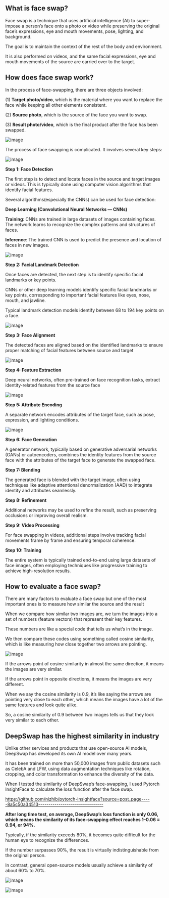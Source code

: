 ## What is face swap?
Face swap is a technique that uses artificial intelligence (AI) to super-impose a person’s face onto a photo or video while preserving the original face’s expressions, eye and mouth movements, pose, lighting, and background. 
 
The goal is to maintain the context of the rest of the body and environment.  

It is also performed on videos, and the same facial expressions, eye and mouth movements of the source are carried over to the target.  

## How does face swap work?
In the process of face-swapping, there are three objects involved:  

(1) **Target photo/video**, which is the material where you want to replace the face while keeping all other elements consistent.  

(2) **Source photo**, which is the source of the face you want to swap.  

(3) **Result photo/video**, which is the final product after the face has been swapped.

![image](https://github.com/BiggerGeorge/Why-DeepSwap-has-the-highest-similarity-in-face-swap-/assets/171020335/e3c67eb0-b583-4760-81e0-bf4299238fd1)

The process of face swapping is complicated. It involves several key steps:

![image](https://github.com/BiggerGeorge/Why-DeepSwap-has-the-highest-similarity-in-face-swap-/assets/171020335/e7de09a2-2dea-4066-a847-590774777aea)

**Step 1: Face Detection**

The first step is to detect and locate faces in the source and target images or videos. This is typically done using computer vision algorithms that identify facial features.

Several algorithms(especially the CNNs) can be used for face detection:

**Deep Learning (Convolutional Neural Networks — CNNs)**

**Training**: CNNs are trained in large datasets of images containing faces. The network learns to recognize the complex patterns and structures of faces.  

**Inference**: The trained CNN is used to predict the presence and location of faces in new images.  

![image](https://github.com/BiggerGeorge/Why-DeepSwap-has-the-highest-similarity-in-face-swap-/assets/171020335/bcab1433-800f-4c92-bb3f-94076ccda7c3)

**Step 2: Facial Landmark Detection**

Once faces are detected, the next step is to identify specific facial landmarks or key points.

CNNs or other deep learning models identify specific facial landmarks or key points, corresponding to important facial features like eyes, nose, mouth, and jawline.

Typical landmark detection models identify between 68 to 194 key points on a face.

![image](https://github.com/BiggerGeorge/Why-DeepSwap-has-the-highest-similarity-in-face-swap-/assets/171020335/9961fd1b-5f08-4f95-88b2-7fa1d5869c5f)

**Step 3: Face Alignment**

The detected faces are aligned based on the identified landmarks to ensure proper matching of facial features between source and target

![image](https://github.com/BiggerGeorge/Why-DeepSwap-has-the-highest-similarity-in-face-swap-/assets/171020335/ed61e502-6030-48dc-97c2-cfd16fc04305)

**Step 4: Feature Extraction**

Deep neural networks, often pre-trained on face recognition tasks, extract identity-related features from the source face

![image](https://github.com/BiggerGeorge/Why-DeepSwap-has-the-highest-similarity-in-face-swap-/assets/171020335/b6807bd3-918d-4430-8377-1308ac33bb49)

**Step 5: Attribute Encoding**

A separate network encodes attributes of the target face, such as pose, expression, and lighting conditions.

![image](https://github.com/BiggerGeorge/Why-DeepSwap-has-the-highest-similarity-in-face-swap-/assets/171020335/40437b5d-821d-45a1-a5ad-3288a0314f6f)

**Step 6: Face Generation**

A generator network, typically based on generative adversarial networks (GANs) or autoencoders, combines the identity features from the source face with the attributes of the target face to generate the swapped face.

**Step 7: Blending**

The generated face is blended with the target image, often using techniques like adaptive attentional denormalization (AAD) to integrate identity and attributes seamlessly.

**Step 8: Refinement**

Additional networks may be used to refine the result, such as preserving occlusions or improving overall realism.

**Step 9: Video Processing**

For face swapping in videos, additional steps involve tracking facial movements frame by frame and ensuring temporal coherence.

**Step 10: Training**

The entire system is typically trained end-to-end using large datasets of face images, often employing techniques like progressive training to achieve high-resolution results.  


## How to evaluate a face swap?

There are many factors to evaluate a face swap but one of the most important ones is to measure how similar the source and the result

When we compare how similar two images are, we turn the images into a set of numbers (feature vectors) that represent their key features.

These numbers are like a special code that tells us what’s in the image.

We then compare these codes using something called cosine similarity, which is like measuring how close together two arrows are pointing.

![image](https://github.com/BiggerGeorge/Why-DeepSwap-has-the-highest-similarity-in-face-swap-/assets/171020335/3988eb6f-cdee-431a-9a9f-5cb90dec7f6a)

If the arrows point of cosine similarity in almost the same direction, it means the images are very similar.

If the arrows point in opposite directions, it means the images are very different.

When we say the cosine similarity is 0.9, it’s like saying the arrows are pointing very close to each other, which means the images have a lot of the same features and look quite alike.

So, a cosine similarity of 0.9 between two images tells us that they look very similar to each other.

## DeepSwap has the highest similarity in industry

Unlike other services and products that use open-source AI models, DeepSwap has developed its own AI model over many years.

It has been trained on more than 50,000 images from public datasets such as CelebA and LFW, using data augmentation techniques like rotation, cropping, and color transformation to enhance the diversity of the data.

When I tested the similarity of DeepSwap’s face-swapping, I used Pytorch InsightFace to calculate the loss function after the face swap.

https://github.com/nizhib/pytorch-insightface?source=post_page-----8a5c50a34513--------------------------------

**After long time test, on average, DeepSwap’s loss function is only 0.06, which means the similarity of its face-swapping effect reaches 1–0.06 = 0.94, or 94%.**

Typically, if the similarity exceeds 80%, it becomes quite difficult for the human eye to recognize the differences.

If the number surpasses 90%, the result is virtually indistinguishable from the original person.

In contrast, general open-source models usually achieve a similarity of about 60% to 70%.

![image](https://github.com/BiggerGeorge/Why-DeepSwap-has-the-highest-similarity-in-face-swap-/assets/171020335/204e6d49-d608-49cb-bc60-432aa6ac363c)

![image](https://github.com/BiggerGeorge/Why-DeepSwap-has-the-highest-similarity-in-face-swap-/assets/171020335/035f340b-24e6-4e37-9218-c2f77e2c5d24)



